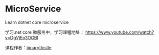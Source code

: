 # MicroService
Learn dotnet core microservice

学习.net core 微服务中，学习课程地址： https://www.youtube.com/watch?v=DgVjEo3OGBI 

课程作者：[binarythistle](https://github.com/binarythistle)
